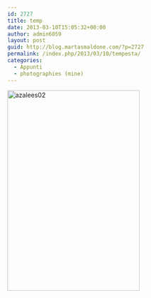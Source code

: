 ```yaml
---
id: 2727
title: temp
date: 2013-03-10T15:05:32+00:00
author: admin6059
layout: post
guid: http://blog.martasmaldone.com/?p=2727
permalink: /index.php/2013/03/10/tempesta/
categories:
  - Appunti
  - photographies (mine)
---
```

[<img class="aligncenter wp-image-2732 size-full" title="azalees02" src="http://blog.martasmaldone.eu/wp-content/uploads/2013/01/azalees02.jpg" width="298" height="450" srcset="http://blog.martasmaldone.eu/wp-content/uploads/2013/01/azalees02.jpg 298w, http://blog.martasmaldone.eu/wp-content/uploads/2013/01/azalees02-199x300.jpg 199w" sizes="(max-width: 298px) 100vw, 298px" />](http://blog.martasmaldone.eu/wp-content/uploads/2013/01/azalees02.jpg)
